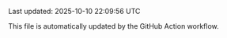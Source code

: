 Last updated: 2025-10-10 22:09:56 UTC

This file is automatically updated by the GitHub Action workflow.
